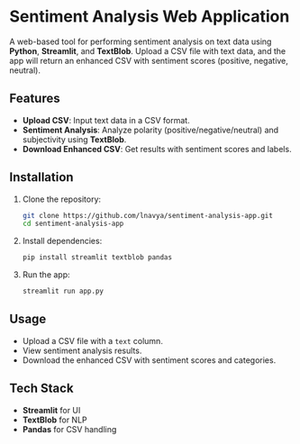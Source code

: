 

# Sentiment Analysis Web Application

A web-based tool for performing sentiment analysis on text data using **Python**, **Streamlit**, and **TextBlob**. Upload a CSV file with text data, and the app will return an enhanced CSV with sentiment scores (positive, negative, neutral).

## Features
- **Upload CSV**: Input text data in a CSV format.
- **Sentiment Analysis**: Analyze polarity (positive/negative/neutral) and subjectivity using **TextBlob**.
- **Download Enhanced CSV**: Get results with sentiment scores and labels.

## Installation

1. Clone the repository:
   ```bash
   git clone https://github.com/lnavya/sentiment-analysis-app.git
   cd sentiment-analysis-app
   ```
2. Install dependencies:
   ```bash
   pip install streamlit textblob pandas
   ```
3. Run the app:
   ```bash
   streamlit run app.py
   ```

## Usage

- Upload a CSV file with a `text` column.
- View sentiment analysis results.
- Download the enhanced CSV with sentiment scores and categories.

## Tech Stack
- **Streamlit** for UI
- **TextBlob** for NLP
- **Pandas** for CSV handling

